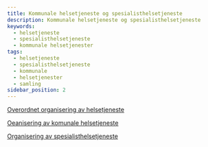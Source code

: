 ```yaml
---
title: Kommunale helsetjeneste og spesialisthelsetjeneste
description: Kommunale helsetjeneste og spesialisthelsetjeneste
keywords:
  - helsetjeneste
  - spesialisthelsetjeneste
  - kommunale helsetjenester
tags:
  - helsetjeneste
  - spesialisthelsetjeneste
  - kommunale
  - helsetjenester
  - samling
sidebar_position: 2
---
```


[Overordnet organisering av helsetjeneste](https://ecampus.folkeuniversitetet.no/pluginfile.php/135375/mod_folder/intro/2025%20Overordnet%20organisering%20av%20helsetjenesten.pdf)

[Oeanisering av komunale helsetjeneste](https://ecampus.folkeuniversitetet.no/pluginfile.php/135375/mod_folder/intro/2025%20Organisering%20av%20kommunale%20helsetjenesten.pdf)


[Organisering av spesialisthelsetjeneste](https://ecampus.folkeuniversitetet.no/pluginfile.php/135375/mod_folder/intro/Organisering%20av%20spesialisthelsetjenesten.pdf)